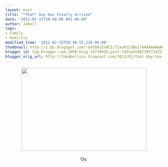 ```yaml
---
layout: post
title: "*That* Day Has Finally Arrived"
date: '2012-02-15T20:48:00.001-06:00'
author: Jabell
tags:
- Family
- Humility
modified_time: '2012-02-15T20:48:55.226-06:00'
thumbnail: http://1.bp.blogspot.com/-m3tQ4jEu8CI/TzxuKtS3BeI/AAAAAAAAAOE/D48tlD5L3bo/s72-c/Chase-Dad.jpg
blogger_id: tag:blogger.com,1999:blog-19739956.post-3361445007395724257
blogger_orig_url: http://theabellsix.blogspot.com/2012/02/that-day-has-finally-arrived.html
---
```


<div class="separator" style="clear: both; text-align: center;"><a href="http://1.bp.blogspot.com/-m3tQ4jEu8CI/TzxuKtS3BeI/AAAAAAAAAOE/D48tlD5L3bo/s1600/Chase-Dad.jpg" imageanchor="1" style="margin-left: 1em; margin-right: 1em;"><img border="0" height="265" src="http://1.bp.blogspot.com/-m3tQ4jEu8CI/TzxuKtS3BeI/AAAAAAAAAOE/D48tlD5L3bo/s400/Chase-Dad.jpg" width="400" /></a></div><div class="separator" style="clear: both; text-align: center;"><br /></div><div class="separator" style="clear: both; text-align: center;">Oy.</div>